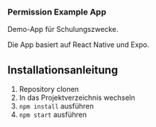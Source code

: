 ### Permission Example App

Demo-App für Schulungszwecke.

Die App basiert auf React Native und Expo.

## Installationsanleitung

1. Repository clonen
2. In das Projektverzeichnis wechseln
3. `npm install` ausführen
4. `npm start` ausführen
